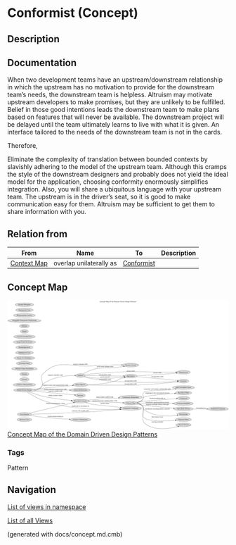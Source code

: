 # Conformist (Concept)
## Description


## Documentation
When two development teams have an upstream/downstream relationship in which the
upstream has no motivation to provide for the downstream team’s needs, the
downstream team is helpless. Altruism may motivate upstream developers to make
promises, but they are unlikely to be fulfilled. Belief in those good
intentions leads the downstream team to make plans based on features that will
never be available. The downstream project will be delayed until the team
ultimately learns to live with what it is given. An interface tailored to the
needs of the downstream team is not in the cards.

Therefore,

Eliminate the complexity of translation between bounded contexts by slavishly
adhering to the model of the upstream team. Although this cramps the style of
the downstream designers and probably does not yield the ideal model for the
application, choosing conformity enormously simplifies integration. Also, you
will share a ubiquitous language with your upstream team. The upstream is in
the driver’s seat, so it is good to make communication easy for them. Altruism
may be sufficient to get them to share information with you.

## Relation from
| From | Name | To | Description |
|---|---|---|---|
| [Context Map](../ddd/c-context-map.md) | overlap unilaterally as | [Conformist](../ddd/c-conformist.md) |  |

## Concept Map
![Concept Map of the Domain Driven Design Patterns](../ddd/concept-view.png)
[Concept Map of the Domain Driven Design Patterns](../ddd/concept-view.md)

### Tags
Pattern


## Navigation
[List of views in namespace](./views-in-namespace.md)

[List of all Views](../views.md)

(generated with docs/concept.md.cmb)
